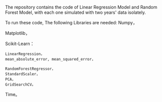 The repository contains the code of Linear Regression Model and Random Forest Model, with each one simulated with two years' data isolately.

To run these code, The following Libraries are needed:
Numpy，

Matplotlib，

Scikit-Learn：

    LinearRegression，    
    mean_absolute_error, mean_squared_error，
    
    RandomForestRegressor，    
    StandardScaler，    
    PCA，    
    GridSearchCV。
    
Time。
    

